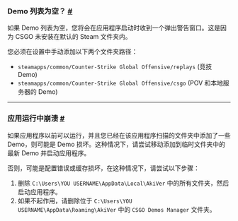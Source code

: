 <a class="anchor" id="empty-list"></a>

### Demo 列表为空？ [#](/docs/general#empty-list)

如果 Demo 列表为空，您将会在应用程序启动时收到一个弹出警告窗口。这是因为 CSGO 未安装在默认的 Steam 文件夹内。

您必须在设置中手动添加以下两个文件夹路径：

- `steamapps/common/Counter-Strike Global Offensive/replays` (竞技 Demo)
- `steamapps/common/Counter-Strike Global Offensive/csgo` (POV 和本地服务器的 Demo)

---

<a class="anchor" id="app-crash"></a>

### 应用运行中崩溃 [#](/docs/general#app-crash)

如果应用程序以前可以运行，并且您已经在该应用程序扫描的文件夹中添加了一些 Demo，则可能是 Demo 损坏。这种情况下，请尝试移动添加到临时文件夹中的最新 Demo 并启动应用程序。

否则，可能是配置错误或缓存损坏，在这种情况下，请尝试以下步骤：

1. 删除 `C:\Users\YOU USERNAME\AppData\Local\AkiVer` 中的所有文件夹，然后启动应用程序。
2. 如果不起作用，请删除位于 `C:\Users\YOU USERNAME\AppData\Roaming\AkiVer` 中的 `CSGO Demos Manager` 文件夹。
